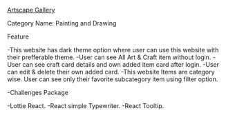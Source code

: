 [Artscape Gallery](https://artscape-gallery.web.app/)

Category Name: Painting and Drawing

Feature

-This website has dark theme option where user can use this website with their prefferable theme.
-User can see All Art & Craft item without login.
-User can see craft card details and own added item card after login.
-User can edit & delete their own added card.
-This website Items are category wise. User can see only their favorite subcategory item using filter option.

-Challenges Package

-Lottie React.
-React simple Typewriter.
-React Tooltip.
